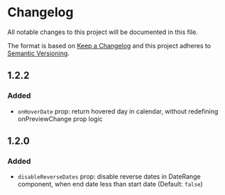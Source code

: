 # Changelog
All notable changes to this project will be documented in this file.

The format is based on [Keep a Changelog](http://keepachangelog.com/en/1.0.0/)
and this project adheres to [Semantic Versioning](http://semver.org/spec/v2.0.0.html).

## 1.2.2

### Added
- `onHoverDate` prop: return hovered day in calendar, without redefining onPreviewChange prop logic

## 1.2.0

### Added
- `disableReverseDates` prop: disable reverse dates in DateRange component, when end date less than start date (Default: `false`)
